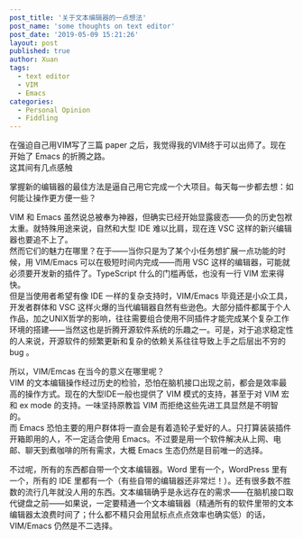 ```yaml
---
post_title: '关于文本编辑器的一点想法'
post_name: 'some thoughts on text editor'
post_date: '2019-05-09 15:21:26'
layout: post
published: true
author: Xuan
tags:
  - text editor
  - VIM
  - Emacs
categories:
  - Personal Opinion
  - Fiddling
---
```


在强迫自己用VIM写了三篇 paper 之后，我觉得我的VIM终于可以出师了。现在开始了 Emacs 的折腾之路。  
这其间有几点感触

掌握新的编辑器的最佳方法是逼自己用它完成一个大项目。每天每一步都去想：如何能让操作更方便一些？

VIM 和 Emacs 虽然说总被奉为神器，但确实已经开始显露疲态——负的历史包袱太重。就特殊用途来说，自然和大型 IDE 难以比肩，现在连 VSC 这样的新兴编辑器也要追不上了。  
然而它们的魅力在哪里？在于——当你只是为了某个小任务想扩展一点功能的时候，用 VIM/Emacs 可以在极短时间内完成——而用 VSC 这样的编辑器，可能就必须要开发新的插件了。TypeScript 什么的门槛再低，也没有一行 VIM 宏来得快。  
但是当使用者希望有像 IDE 一样的复杂支持时，VIM/Emacs 毕竟还是小众工具，开发者群体和 VSC 这样火爆的当代编辑器自然有些逊色。大部分插件都属于个人作品，加之UNIX哲学的影响，往往需要组合使用不同插件才能完成某个复杂工作环境的搭建——当然这也是折腾开源软件系统的乐趣之一。可是，对于追求稳定性的人来说，开源软件的频繁更新和复杂的依赖关系往往导致上手之后层出不穷的 bug 。

所以，VIM/Emcas 在当今的意义在哪里呢？  
VIM 的文本编辑操作经过历史的检验，恐怕在脑机接口出现之前，都会是效率最高的操作方式。现在的大型IDE一般也提供了 VIM 模式的支持，甚至于对 VIM 宏和 ex mode 的支持。一味坚持原教旨 VIM 而拒绝这些先进工具显然是不明智的。  
而 Emacs 恐怕主要的用户群体将一直会是有着造轮子爱好的人。只打算装装插件开箱即用的人，不一定适合使用 Emacs。不过要是用一个软件解决从上网、电邮、聊天到煮咖啡的所有需求，大概 Emacs 生态仍然是目前唯一的选择。  

不过呢，所有的东西都自带一个文本编辑器。Word 里有一个，WordPress 里有一个，所有的 IDE 里都有一个（有些自带的编辑器还非常烂！）。还有很多数不胜数的流行几年就没人用的东西。文本编辑确乎是永远存在的需求——在脑机接口取代键盘之前——如果说，一定要精通一个文本编辑器（精通所有的软件里带的文本编辑器太浪费时间了；什么都不精只会用鼠标点点点效率也确实低）的话，VIM/Emacs 仍然是不二选择。

